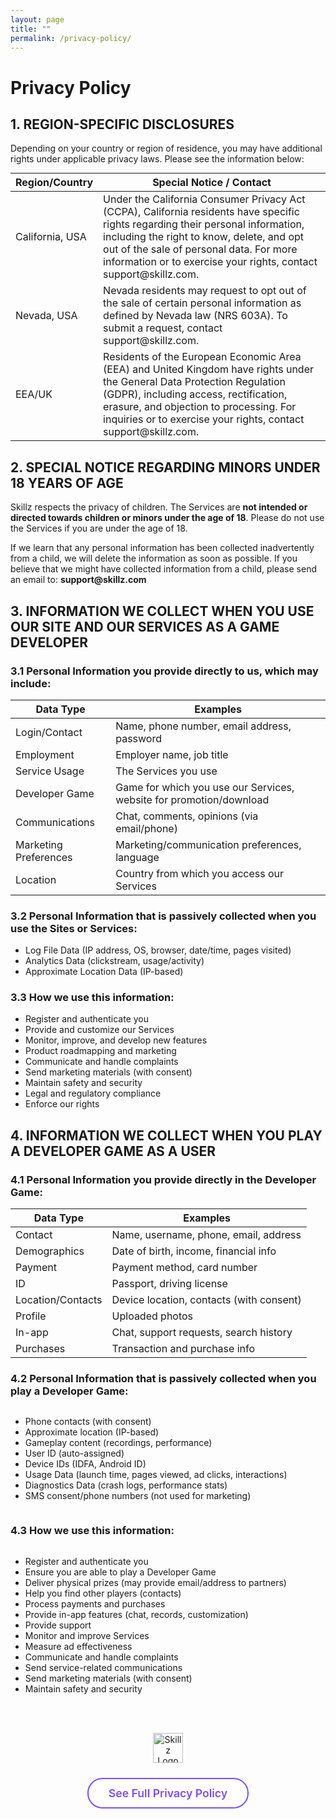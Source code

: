 ```yaml
---
layout: page
title: ""
permalink: /privacy-policy/
---
```


<div class="policy-container">

  <h1>Privacy Policy</h1>

  <h2>1. REGION-SPECIFIC DISCLOSURES</h2>
  <p>Depending on your country or region of residence, you may have additional rights under applicable privacy laws. Please see the information below:</p>
  <table style="margin:auto;">
    <thead>
      <tr>
        <th>Region/Country</th>
        <th>Special Notice / Contact</th>
      </tr>
    </thead>
    <tbody>
      <tr>
        <td>California, USA</td>
        <td style="text-align:left;">Under the California Consumer Privacy Act (CCPA), California residents have specific rights regarding their personal information, including the right to know, delete, and opt out of the sale of personal data. For more information or to exercise your rights, contact support@skillz.com.</td>
      </tr>
      <tr>
        <td>Nevada, USA</td>
        <td style="text-align:left;">Nevada residents may request to opt out of the sale of certain personal information as defined by Nevada law (NRS 603A). To submit a request, contact support@skillz.com.</td>
      </tr>
      <tr>
        <td>EEA/UK</td>
        <td style="text-align:left;">Residents of the European Economic Area (EEA) and United Kingdom have rights under the General Data Protection Regulation (GDPR), including access, rectification, erasure, and objection to processing. For inquiries or to exercise your rights, contact support@skillz.com.</td>
      </tr>
    </tbody>
  </table>

  <h2>2. SPECIAL NOTICE REGARDING MINORS UNDER 18 YEARS OF AGE</h2>
  <p>Skillz respects the privacy of children. The Services are <b>not intended or directed towards children or minors under the age of 18</b>. Please do not use the Services if you are under the age of 18.</p>
  <p>If we learn that any personal information has been collected inadvertently from a child, we will delete the information as soon as possible. If you believe that we might have collected information from a child, please send an email to: <b>support@skillz.com</b></p>

  <h2>3. INFORMATION WE COLLECT WHEN YOU USE OUR SITE AND OUR SERVICES AS A GAME DEVELOPER</h2>
  <h3>3.1 Personal Information you provide directly to us, which may include:</h3>
  <table style="margin:auto;">
    <thead>
      <tr>
        <th>Data Type</th>
        <th>Examples</th>
      </tr>
    </thead>
    <tbody>
      <tr><td>Login/Contact</td><td>Name, phone number, email address, password</td></tr>
      <tr><td>Employment</td><td>Employer name, job title</td></tr>
      <tr><td>Service Usage</td><td>The Services you use</td></tr>
      <tr><td>Developer Game</td><td>Game for which you use our Services, website for promotion/download</td></tr>
      <tr><td>Communications</td><td>Chat, comments, opinions (via email/phone)</td></tr>
      <tr><td>Marketing Preferences</td><td>Marketing/communication preferences, language</td></tr>
      <tr><td>Location</td><td>Country from which you access our Services</td></tr>
    </tbody>
  </table>

  <h3>3.2 Personal Information that is passively collected when you use the Sites or Services:</h3>
  <ul style="text-align:left; margin-left:0; padding-left:24px;">
    <li>Log File Data (IP address, OS, browser, date/time, pages visited)</li>
    <li>Analytics Data (clickstream, usage/activity)</li>
    <li>Approximate Location Data (IP-based)</li>
  </ul>

  <h3>3.3 How we use this information:</h3>
  <div style="text-align:left; margin:0 auto 24px auto; max-width:600px;">
    <ul style="margin:0; padding-left:24px;">
      <li>Register and authenticate you</li>
      <li>Provide and customize our Services</li>
      <li>Monitor, improve, and develop new features</li>
      <li>Product roadmapping and marketing</li>
      <li>Communicate and handle complaints</li>
      <li>Send marketing materials (with consent)</li>
      <li>Maintain safety and security</li>
      <li>Legal and regulatory compliance</li>
      <li>Enforce our rights</li>
    </ul>
  </div>

  <h2>4. INFORMATION WE COLLECT WHEN YOU PLAY A DEVELOPER GAME AS A USER</h2>
  <h3>4.1 Personal Information you provide directly in the Developer Game:</h3>
  <table style="margin:auto;">
    <thead>
      <tr>
        <th>Data Type</th>
        <th>Examples</th>
      </tr>
    </thead>
    <tbody>
      <tr><td>Contact</td><td>Name, username, phone, email, address</td></tr>
      <tr><td>Demographics</td><td>Date of birth, income, financial info</td></tr>
      <tr><td>Payment</td><td>Payment method, card number</td></tr>
      <tr><td>ID</td><td>Passport, driving license</td></tr>
      <tr><td>Location/Contacts</td><td>Device location, contacts (with consent)</td></tr>
      <tr><td>Profile</td><td>Uploaded photos</td></tr>
      <tr><td>In-app</td><td>Chat, support requests, search history</td></tr>
      <tr><td>Purchases</td><td>Transaction and purchase info</td></tr>
    </tbody>
  </table>

  <h3>4.2 Personal Information that is passively collected when you play a Developer Game:</h3>
  <ul style="display:inline-block; text-align:left;">
    <li>Phone contacts (with consent)</li>
    <li>Approximate location (IP-based)</li>
    <li>Gameplay content (recordings, performance)</li>
    <li>User ID (auto-assigned)</li>
    <li>Device IDs (IDFA, Android ID)</li>
    <li>Usage Data (launch time, pages viewed, ad clicks, interactions)</li>
    <li>Diagnostics Data (crash logs, performance stats)</li>
    <li>SMS consent/phone numbers (not used for marketing)</li>
  </ul>

  <h3>4.3 How we use this information:</h3>
  <ul style="display:inline-block; text-align:left;">
    <li>Register and authenticate you</li>
    <li>Ensure you are able to play a Developer Game</li>
    <li>Deliver physical prizes (may provide email/address to partners)</li>
    <li>Help you find other players (contacts)</li>
    <li>Process payments and purchases</li>
    <li>Provide in-app features (chat, records, customization)</li>
    <li>Provide support</li>
    <li>Monitor and improve Services</li>
    <li>Measure ad effectiveness</li>
    <li>Communicate and handle complaints</li>
    <li>Send service-related communications</li>
    <li>Send marketing materials (with consent)</li>
    <li>Maintain safety and security</li>
  </ul>

</div>

<div style="margin-top:48px; text-align:center;">
  <img src="{{ '/assets/images/icons/Skillz.png' | relative_url }}" alt="Skillz Logo" style="height:48px; margin-bottom:16px;">
  <br>
  <a href="https://www.skillz.com/privacy-policy/#privacy-policy" target="_blank" style="display:inline-block; padding:12px 32px; border-radius:24px; border:2px solid #7c4dff; color:#7c4dff; font-weight:600; font-size:1.1rem; background:#fff; text-decoration:none; transition:background 0.2s; margin-top:8px;">
    See Full Privacy Policy
  </a>
</div>